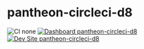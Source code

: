 # pantheon-circleci-d8

![CI none](https://img.shields.io/badge/ci-none-orange.svg)
[![Dashboard pantheon-circleci-d8](https://img.shields.io/badge/dashboard-pantheon_circleci_d8-yellow.svg)](https://dashboard.pantheon.io/sites/139b1489-abed-457f-9ef2-5e53745c48e5#dev/code)
[![Dev Site pantheon-circleci-d8](https://img.shields.io/badge/site-pantheon_circleci_d8-blue.svg)](http://dev-pantheon-circleci-d8.pantheonsite.io/)